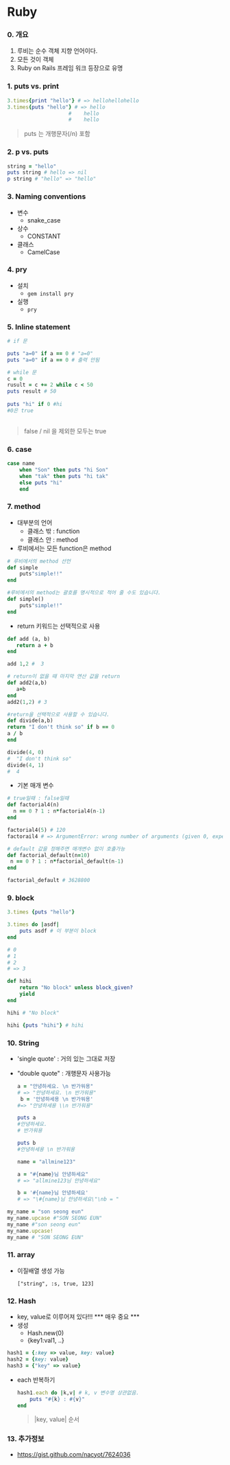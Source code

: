 # Ruby

### 0. 개요

1. 루비는 순수 객체 지향 언어이다.
2. 모든 것이 객체
3. Ruby on Rails 프레임 워크 등장으로 유명



### 1. puts vs. print

```ruby
3.times{print "hello"} # => hellohellohello
3.times{puts "hello"} # => hello
					#	 hello
					#	 hello 
```

> puts 는 개행문자(/n) 포함



### 2. p vs. puts

```ruby
string = "hello"
puts string # hello => nil
p string # "hello" => "hello"
```



### 3. Naming conventions

- 변수
  - snake_case
- 상수
  - CONSTANT
- 클래스
  - CamelCase



### 4. pry

- 설치
  - `gem install pry` 
- 실행
  - `pry`



### 5. Inline statement

```ruby
# if 문

puts "a=0" if a == 0 # "a=0"
puts "a=0" if a == 0 # 출력 안됨

# while 문
c = 0
rusult = c += 2 while c < 50
puts result # 50
    
puts "hi" if 0 #hi
#0은 true
 

```



> false / nil 을 제외한 모두는 true



### 6. case

```ruby
case name
    when "Son" then puts "hi Son"
    when "tak" then puts "hi tak"
    else puts "hi"
    end
```



### 7. method

- 대부분의 언어
  - 클래스 밖 : function
  - 클래스 안 : method
- 루비에서는 모든 function은 method

```ruby
# 루비에서의 method 선언
def simple
 	puts"simple!!"
end  

#루비에서의 method는 괄호를 명시적으로 적어 줄 수도 있습니다.
def simple()
 	puts"simple!!"
end 
```

- return 키워드는 선택적으로 사용

```ruby
def add (a, b)
   return a + b
end  

add 1,2 #  3

# return이 없을 때 마지막 연산 값을 return
def add2(a,b)
   a+b
end  
add2(1,2) # 3

#return을 선택적으로 사용할 수 있습니다.
def divide(a,b)
return "I don't think so" if b == 0
a / b
end  

divide(4, 0)
#  "I don't think so"
divide(4, 1)
#  4
```

- 기본 매개 변수

```ruby
# true일때 : false일때
def factorial4(n)
  n == 0 ? 1 : n*factorial4(n-1)
end  

factorial4(5) # 120
factorail4 # => ArgumentError: wrong number of arguments (given 0, expected 1) from (pry):1:in `factorial4'

# default 값을 정해주면 매개변수 없이 호출가능
def factorial_default(n=10)
 n == 0 ? 1 : n*factorial_default(n-1)  
end  

factorial_default # 3628800
```



### 9. block

```ruby
3.times {puts "hello"}

3.times do |asdf|
	puts asdf # 이 부분이 block
end  

# 0
# 1
# 2
# => 3
```

```ruby
def hihi
	return "No block" unless block_given?
	yield
end  

hihi # "No block"

hihi {puts "hihi"} # hihi
```



###  10. String

- 'single quote' : 거의 있는 그대로 저장

- "double quote" : 개행문자 사용가능

  ```ruby
  a = "안녕하세요. \n 반가워용" 
  # => "안녕하세요. \n 반가워용"
   b = '안녕하세용 \n 반가워용'
  #=> "안녕하세용 \\n 반가워용"
  
  puts a
  #안녕하세요. 
  # 반가워용
  
  puts b
  #안녕하세용 \n 반가워용
  
  name = "allmine123"
  
  a = "#{name}님 안녕하세요"                      
  # => "allmine123님 안녕하세요"
  
  b = '#{name}님 안녕하세요'
  # => "\#{name}님 안녕하세요\"\nb = "
  ```

  

```ruby
my_name = "son seong eun"
my_name.upcase #"SON SEONG EUN"
my_name #"son seong eun"
my_name.upcase!
my_name # "SON SEONG EUN"
```



### 11. array

- 이질배열 생성 가능

  `["string", :s, true, 123]`



### 12. Hash

- key, value로 이루어져 있다!!! *** 매우 중요 ***
- 생성
  - Hash.new(0)
  - {key1:val1, ..}

```ruby
hash1 = {:key => value, key: value}
hash2 = {key: value}
hash3 = {"key" => value}
```

- each 반복하기

  ```ruby
  hash1.each do |k,v| # k, v 변수명 상관없음. 
      puts "#{k} : #{v}"
  end 
  ```

  >  |key, value| 순서



### 13. 추가정보 

- <https://gist.github.com/nacyot/7624036>